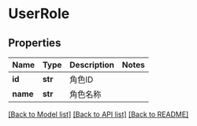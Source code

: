 # UserRole

## Properties
Name | Type | Description | Notes
------------ | ------------- | ------------- | -------------
**id** | **str** |  角色ID | 
**name** | **str** |  角色名称 | 

[[Back to Model list]](../README.md#documentation-for-models) [[Back to API list]](../README.md#documentation-for-api-endpoints) [[Back to README]](../README.md)

